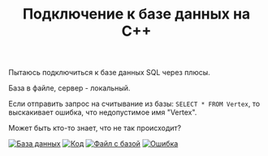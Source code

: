 ﻿---
title: "Подключение к базе данных на C++"
se.owner.user_id: 342634
se.owner.display_name: "Алевтина"
se.owner.link: "https://ru.stackoverflow.com/users/342634/%d0%90%d0%bb%d0%b5%d0%b2%d1%82%d0%b8%d0%bd%d0%b0"
se.link: "https://ru.stackoverflow.com/questions/998161/%d0%9f%d0%be%d0%b4%d0%ba%d0%bb%d1%8e%d1%87%d0%b5%d0%bd%d0%b8%d0%b5-%d0%ba-%d0%b1%d0%b0%d0%b7%d0%b5-%d0%b4%d0%b0%d0%bd%d0%bd%d1%8b%d1%85-%d0%bd%d0%b0-c"
se.question_id: 998161
se.post_type: question
se.score: 1
---
<p>Пытаюсь подключиться к базе данных SQL через плюсы. </p>

<p>База в файле, сервер - локальный.</p>

<p>Если отправить запрос на считывание из базы: <code>SELECT * FROM Vertex</code>, то выскакивает ошибка, что недопустимое имя "Vertex".</p>

<p>Может быть кто-то знает, что не так происходит?</p>

<p><a href="https://i.stack.imgur.com/KPC0A.png" rel="nofollow noreferrer"><img src="https://i.stack.imgur.com/KPC0A.png" alt="База данных"></a>
<a href="https://i.stack.imgur.com/dJhMD.png" rel="nofollow noreferrer"><img src="https://i.stack.imgur.com/dJhMD.png" alt="Код"></a>
<a href="https://i.stack.imgur.com/aJA5N.png" rel="nofollow noreferrer"><img src="https://i.stack.imgur.com/aJA5N.png" alt="Файл с базой"></a>
<a href="https://i.stack.imgur.com/dYtWE.png" rel="nofollow noreferrer"><img src="https://i.stack.imgur.com/dYtWE.png" alt="Ошибка"></a></p>
